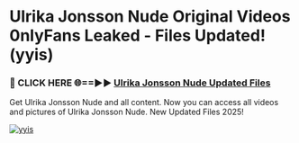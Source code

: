 # Ulrika Jonsson Nude Original Videos 0nlyFans Leaked - Files Updated! (yyis)

<h3>🔴 CLICK HERE 🌐==►► <a href="https://tinyurl.com/y5r63du9" rel="nofollow">Ulrika Jonsson Nude Updated Files</a></h3>

Get Ulrika Jonsson Nude and all content. Now you can access all videos and pictures of Ulrika Jonsson Nude. New Updated Files 2025!

[![yyis](https://i.imgur.com/UVo9nyh.gif)](https://tinyurl.com/y5r63du9)